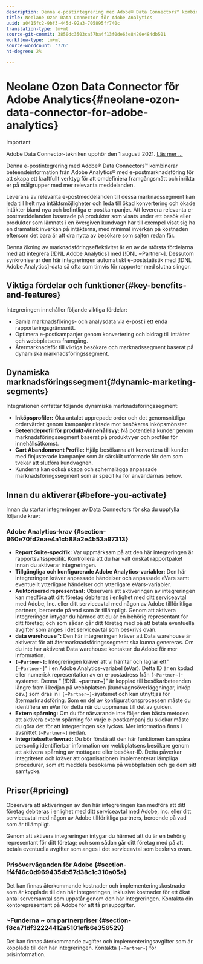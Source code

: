 ```yaml
---
description: Denna e-postintegrering med Adobe® Data Connectors™ kombinerar beteendeinformation från Adobe Analytics® med e-postmarknadsföring för att skapa ett kraftfullt verktyg för att omdefiniera framgångsmått och inrikta er på målgrupper med mer relevanta meddelanden.
title: Neolane Ozon Data Connector för Adobe Analytics
uuid: a0415fc2-9bf3-445d-92a3-705895ff740c
translation-type: tm+mt
source-git-commit: 3850dc3503ca57ba4f13f0de63e8420e484db501
workflow-type: tm+mt
source-wordcount: '776'
ht-degree: 2%

---
```



# Neolane Ozon Data Connector för Adobe Analytics{#neolane-ozon-data-connector-for-adobe-analytics}

>[!IMPORTANT]
>
>Adobe Data Connector-tekniken upphör den 1 augusti 2021. [Läs mer …](/help/import/data-connectors/data-connectors-eol.md)

Denna e-postintegrering med Adobe® Data Connectors™ kombinerar beteendeinformation från Adobe Analytics® med e-postmarknadsföring för att skapa ett kraftfullt verktyg för att omdefiniera framgångsmått och inrikta er på målgrupper med mer relevanta meddelanden.

Leverans av relevanta e-postmeddelanden till dessa marknadssegment kan leda till helt nya intäktsmöjligheter och leda till ökad konvertering och ökade intäkter bland nya och befintliga e-postkampanjer. Att leverera relevanta e-postmeddelanden baserade på produkter som visats under ett besök eller produkter som lämnats i en övergiven kundvagn har till exempel visat sig ha en dramatisk inverkan på intäkterna, med minimal inverkan på kostnaden eftersom det bara är att dra nytta av besökare som sajten redan får.

Denna ökning av marknadsföringseffektivitet är en av de största fördelarna med att integrera [!DNL Adobe Analytics] med [!DNL ~Partner~]. Dessutom synkroniserar den här integreringen automatiskt e-poststatistik med [!DNL Adobe Analytics]-data så ofta som timvis för rapporter med slutna slingor.

## Viktiga fördelar och funktioner{#key-benefits-and-features}

Integreringen innehåller följande viktiga fördelar:

* Samla marknadsförings- och analysdata via e-post i ett enda rapporteringsgränssnitt.
* Optimera e-postkampanjer genom konvertering och bidrag till intäkter och webbplatsens framgång.
* Återmarknadsför till viktiga besökare och marknadssegment baserat på dynamiska marknadsföringssegment.

## Dynamiska marknadsföringssegment{#dynamic-marketing-segments}

Integrationen omfattar följande dynamiska marknadsföringssegment:

* **Inköpsprofiler:** Öka antalet upprepade order och det genomsnittliga ordervärdet genom kampanjer riktade mot besökares inköpsmönster.
* **Beteendeprofil för produkt-/innehållsvy:** Nå potentiella kunder genom marknadsföringssegment baserat på produktvyer och profiler för innehållsåtkomst.
* **Cart Abandonment Profile:** Hjälp besökarna att konvertera till kunder med finjusterade kampanjer som är särskilt utformade för dem som tvekar att slutföra kundvagnen.
* Kunderna kan också skapa och schemalägga anpassade marknadsföringssegment som är specifika för användarnas behov.

## Innan du aktiverar{#before-you-activate}

Innan du startar integreringen av Data Connectors för ska du uppfylla följande krav:

### Adobe Analytics-krav {#section-960e70fd2eae4a1cb88a2e4b53a97313}

* **Report Suite-specifik:** Var uppmärksam på att den här integreringen är rapportsvitsspecifik. Kontrollera att du har valt önskat rapportpaket innan du aktiverar integreringen.
* **Tillgängliga och konfigurerade Adobe Analytics-variabler:** Den här integreringen kräver anpassade händelser och anpassade eVars samt eventuellt ytterligare händelser och ytterligare eVars-variabler.
* **Auktoriserad representant:** Observera att aktiveringen av integreringen kan medföra att ditt företag debiteras i enlighet med ditt serviceavtal med Adobe, Inc. eller ditt serviceavtal med någon av Adobe tillförlitliga partners, beroende på vad som är tillämpligt. Genom att aktivera integreringen intygar du härmed att du är en behörig representant för ditt företag; och som sådan går ditt företag med på att betala eventuella avgifter som anges i det serviceavtal som beskrivs ovan.
* **data warehouse™:** Den här integreringen kräver att Data warehouse är aktiverat för att återmarknadsföringssegment ska kunna genereras. Om du inte har aktiverat Data warehouse kontaktar du Adobe för mer information.
* **`[~Partner~]`:** Integreringen kräver att vi hämtar och lagrar ett&quot;`[~Partner~]`&quot; i en Adobe Analytics-variabel (eVar). Detta ID är en kodad eller numerisk representation av en e-postadress från `[~Partner~]`-systemet. Denna &quot; [!DNL ~partner~]&quot; är kopplad till besökarbeteenden längre fram i kedjan på webbplatsen (kundvagnsöverläggningar, inköp osv.) som dras in i `[~Partner~]`-systemet och kan utnyttjas för återmarknadsföring. Som en del av konfigurationsprocessen måste du identifiera en eVar för detta när du uppmanas till det av guiden.
* **Extern spårning:** Om du för närvarande inte följer den bästa metoden att aktivera extern spårning för varje e-postkampanj du skickar måste du göra det för att integreringen ska lyckas. Mer information finns i avsnittet `[~Partner~]` nedan.
* **Integritetsefterlevnad:** Du bör förstå att den här funktionen kan spåra personlig identifierbar information om webbplatsens besökare genom att aktivera spårning av mottagare eller besökar-ID. Detta påverkar integriteten och kräver att organisationen implementerar lämpliga procedurer, som att meddela besökarna på webbplatsen och ge dem sitt samtycke.

## Priser{#pricing}

Observera att aktiveringen av den här integreringen kan medföra att ditt företag debiteras i enlighet med ditt serviceavtal med Adobe, Inc. eller ditt serviceavtal med någon av Adobe tillförlitliga partners, beroende på vad som är tillämpligt.

Genom att aktivera integreringen intygar du härmed att du är en behörig representant för ditt företag; och som sådan går ditt företag med på att betala eventuella avgifter som anges i det serviceavtal som beskrivs ovan.

### Prisöverväganden för Adobe {#section-1f4f46c0d969435db57d38c1c310a05a}

Det kan finnas återkommande kostnader och implementeringskostnader som är kopplade till den här integreringen, inklusive kostnader för ett ökat antal serversamtal som uppstår genom den här integreringen. Kontakta din kontorepresentant på Adobe för att få prisuppgifter.

### ~Funderna ~ om partnerpriser  {#section-f8ca71df32224412a5101efb6e356529}

Det kan finnas återkommande avgifter och implementeringsavgifter som är kopplade till den här integreringen. Kontakta `[~Partner~]` för prisinformation.
